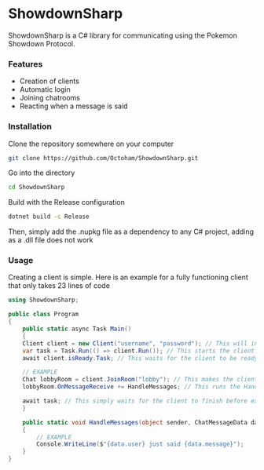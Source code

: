 # ShowdownSharp
ShowdownSharp is a C# library for communicating using the Pokemon Showdown Protocol.

### Features
 * Creation of clients
 * Automatic login
 * Joining chatrooms
 * Reacting when a message is said


### Installation
Clone the repository somewhere on your computer
```sh
git clone https://github.com/Octoham/ShowdownSharp.git
```
Go into the directory
```sh
cd ShowdownSharp
```
Build with the Release configuration
```sh
dotnet build -c Release
```
Then, simply add the .nupkg file as a dependency to any C# project, adding as a .dll file does not work

### Usage
Creating a client is simple. Here is an example for a fully functioning client that only takes 23 lines of code
```cs
using ShowdownSharp;

public class Program
{
    public static async Task Main()
    {
    Client client = new Client("username", "password"); // This will initialize a client for a locally hosted server by default
	var task = Task.Run(() => client.Run()); // This starts the client
	await client.isReady.Task; // This waits for the client to be ready

	// EXAMPLE
	Chat lobbyRoom = client.JoinRoom("lobby"); // This makes the client join a room
	lobbyRoom.OnMessageReceive += HandleMessages; // This runs the HandleMessage function everytime the client receives a message in the room

	await task; // This simply waits for the client to finish before exiting
	}

	public static void HandleMessages(object sender, ChatMessageData data)
	{
		// EXAMPLE
		Console.WriteLine($"{data.user} just said {data.message}");
	}
}
```
